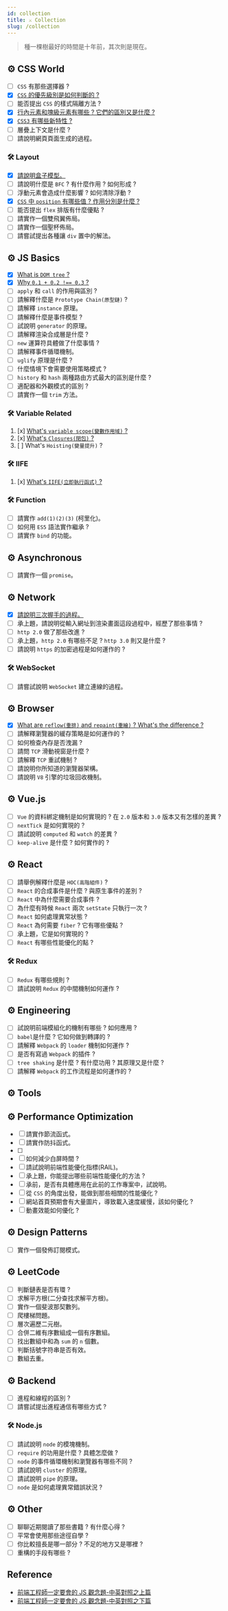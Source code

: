 ```yaml
---
id: collection
title: ⚔️ Collection
slug: /collection
---
```


> 種一棵樹最好的時間是十年前，其次則是現在。
>
> <!-- > _The best time to plant a tree was 20 years ago. The second best time is now._ -->

## ⚙️ CSS World

- [ ] `CSS` 有那些選擇器 ?
- [x] [`CSS` 的優先級別是如何判斷的 ?](./CSS-World/select-weight.md)
- [ ] 能否提出 `CSS` 的樣式隔離方法 ?
- [x] [行內元素和塊級元素有哪些 ? 它們的區別又是什麼 ?](./CSS-World/inline-block.md)
- [x] [`CSS3` 有哪些新特性 ?](./CSS-World/css3-features.md)
- [ ] 層疊上下文是什麼 ?
- [ ] 請說明網頁頁面生成的過程。

### 🛠️ Layout

- [x] [請說明盒子模型。](./CSS-World/Layout/box-model.md)
- [ ] 請說明什麼是 `BFC` ? 有什麼作用 ? 如何形成 ?
- [ ] 浮動元素會造成什麼影響 ? 如何清除浮動 ?
- [x] [`CSS` 中 `position` 有哪些值 ? 作用分別是什麼 ?](./CSS-World/Layout/position.md)
- [ ] 能否提出 `flex` 排版有什麼優點 ?
- [ ] 請實作一個雙飛翼佈局。
- [ ] 請實作一個聖杯佈局。
- [ ] 請嘗試提出各種讓 `div` 置中的解法。

## ⚙️ JS Basics

- [x] [What is `DOM tree` ?](./JS-Basics/DOM.md)
- [x] [Why `0.1 + 0.2 !== 0.3` ?](./JS-Basics/decimal-points.md)
- [ ] `apply` 和 `call` 的作用與區別 ?
- [ ] 請解釋什麼是 `Prototype Chain(原型鏈)` ?
- [ ] 請解釋 `instance` 原理。
- [ ] 請解釋什麼是事件模型 ?
- [ ] 試說明 `generator` 的原理。
- [ ] 請解釋渲染合成層是什麼 ?
- [ ] `new` 運算符具體做了什麼事情 ?
- [ ] 請解釋事件循環機制。
- [ ] `uglify` 原理是什麼 ?
- [ ] 什麼情境下會需要使用策略模式 ?
- [ ] `history` 和 `hash` 兩種路由方式最大的區別是什麼 ?
- [ ] 適配器和外觀模式的區別 ?
- [ ] 請實作一個 `trim` 方法。

### 🛠️ Variable Related

1. [x] [What's `variable scope(變數作用域)` ?](./JS-Basics/variable-scope.md)
2. [x] [What's `Closures(閉包)` ?](./JS-Basics/closures.md)
3. [ ] What's `Hoisting(變量提升)` ?

### 🛠️ IIFE

1. [x] [What's `IIFE(立即執行函式)` ?](./JS-Basics/IIFE.md)

### 🛠️ Function

- [ ] 請實作 `add(1)(2)(3)` (柯里化)。
- [ ] 如何用 `ES5` 語法實作繼承 ?
- [ ] 請實作 `bind` 的功能。

## ⚙️ Asynchronous

- [ ] 請實作一個 `promise`。

## ⚙️ Network

- [x] [請說明三次握手的過程。](./Network/three-way-handshake.md)
- [ ] 承上題，請說明從輸入網址到渲染畫面這段過程中，經歷了那些事情 ?
- [ ] `http 2.0` 做了那些改進 ?
- [ ] 承上題，`http 2.0` 有哪些不足 ? `http 3.0` 則又是什麼 ?
- [ ] 請說明 `https` 的加密過程是如何運作的 ?

### 🛠️ WebSocket

- [ ] 請嘗試說明 `WebSocket` 建立連線的過程。

## ⚙️ Browser

- [x] [What are `reflow(重排)` and `repaint(重繪)` ? What's the difference ?](./Browser/reflow-repaint.md)
- [ ] 請解釋瀏覽器的緩存策略是如何運作的 ?
- [ ] 如何檢查內存是否洩漏 ?
- [ ] 請問 `TCP` 滑動視窗是什麼 ?
- [ ] 請解釋 `TCP` 重試機制 ?
- [ ] 請說明你所知道的瀏覽器架構。
- [ ] 請說明 `V8` 引擎的垃圾回收機制。

## ⚙️ Vue.js

- [ ] `Vue` 的資料綁定機制是如何實現的 ? 在 `2.0` 版本和 `3.0` 版本又有怎樣的差異 ?
- [ ] `nextTick` 是如何實現的 ?
- [ ] 請試說明 `computed` 和 `watch` 的差異 ?
- [ ] `keep-alive` 是什麼 ? 如何實作的 ?

## ⚙️ React

- [ ] 請舉例解釋什麼是 `HOC(高階組件)` ?
- [ ] `React` 的合成事件是什麼 ? 與原生事件的差別 ?
- [ ] `React` 中為什麼需要合成事件 ?
- [ ] 為什麼有時候 `React` 兩次 `setState` 只執行一次 ?
- [ ] `React` 如何處理異常狀態 ?
- [ ] `React` 為何需要 `fiber` ? 它有哪些優點 ?
- [ ] 承上題，它是如何實現的 ?
- [ ] `React` 有哪些性能優化的點 ?

### 🛠️ Redux

- [ ] `Redux` 有哪些規則 ?
- [ ] 請試說明 `Redux` 的中間機制如何運作 ?

## ⚙️ Engineering

- [ ] 試說明前端模組化的機制有哪些 ? 如何應用 ?
- [ ] `babel`是什麼 ? 它如何做到轉譯的 ?
- [ ] 請解釋 `Webpack` 的 `loader` 機制如何運作 ?
- [ ] 是否有寫過 `Webpack` 的插件 ?
- [ ] `tree shaking` 是什麼 ? 有什麼功用 ? 其原理又是什麼 ?
- [ ] 請解釋 `Webpack` 的工作流程是如何運作的 ?

## ⚙️ Tools

## ⚙️ Performance Optimization

- [ ] 請實作節流函式。
- [ ] 請實作防抖函式。
- [ ]
- [ ] 如何減少白屏時間 ?
- [ ] 請試說明前端性能優化指標(RAIL)。
- [ ] 承上題，你能提出哪些前端性能優化的方法 ?
- [ ] 承前，是否有具體應用在此前的工作專案中，試說明。
- [ ] 從 `CSS` 的角度出發，能做到那些相關的性能優化 ?
- [ ] 網站首頁預期會有大量圖片，導致載入速度緩慢，該如何優化 ?
- [ ] 動畫效能如何優化 ?

## ⚙️ Design Patterns

- [ ] 實作一個發佈訂閱模式。

## ⚙️ LeetCode

- [ ] 判斷鏈表是否有環 ?
- [ ] 求解平方根(二分查找求解平方根)。
- [ ] 實作一個斐波那契數列。
- [ ] 爬樓梯問題。
- [ ] 層次遍歷二元樹。
- [ ] 合併二維有序數組成一個有序數組。
- [ ] 找出數組中和為 `sum` 的 `n` 個數。
- [ ] 判斷括號字符串是否有效。
- [ ] 數組去重。

## ⚙️ Backend

- [ ] 進程和線程的區別 ?
- [ ] 請嘗試提出進程通信有哪些方式 ?

### 🛠️ Node.js

- [ ] 請試說明 `node` 的模塊機制。
- [ ] `require` 的功用是什麼 ? 具體怎麼做 ?
- [ ] `node` 的事件循環機制和瀏覽器有哪些不同 ?
- [ ] 請試說明 `cluster` 的原理。
- [ ] 請試說明 `pipe` 的原理。
- [ ] `node` 是如何處理異常錯誤狀況 ?

## ⚙️ Other

- [ ] 聊聊近期閱讀了那些書籍 ? 有什麼心得 ?
- [ ] 平常會使用那些途徑自學 ?
- [ ] 你比較擅長是哪一部分 ? 不足的地方又是哪裡 ?
- [ ] 重構的手段有哪些 ?

## Reference

- [前端工程師一定要會的 JS 觀念題-中英對照之上篇](https://medium.com/starbugs/%E9%9D%A2%E8%A9%A6-%E5%89%8D%E7%AB%AF%E5%B7%A5%E7%A8%8B%E5%B8%AB%E4%B8%80%E5%AE%9A%E8%A6%81%E6%9C%83%E7%9A%84-js-%E8%A7%80%E5%BF%B5%E9%A1%8C-%E4%B8%AD%E8%8B%B1%E5%B0%8D%E7%85%A7%E4%B9%8B%E4%B8%8A%E7%AF%87-3b0a3feda14f)
- [前端工程師一定要會的 JS 觀念題-中英對照之下篇](https://medium.com/starbugs/%E9%9D%A2%E8%A9%A6-%E5%89%8D%E7%AB%AF%E5%B7%A5%E7%A8%8B%E5%B8%AB%E4%B8%80%E5%AE%9A%E8%A6%81%E6%9C%83%E7%9A%84-js-%E8%A7%80%E5%BF%B5%E9%A1%8C-%E4%B8%AD%E8%8B%B1%E5%B0%8D%E7%85%A7%E4%B9%8B%E4%B8%8B%E7%AF%87-fd46292e374b)
